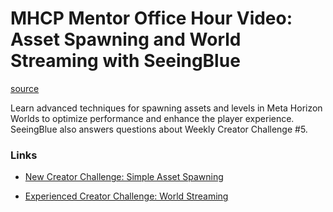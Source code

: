 # MHCP Mentor Office Hour Video: Asset Spawning and World Streaming with SeeingBlue

[source](https://developers.meta.com/horizon-worlds/learn/documentation/mhcp-program/community-tutorials/asset-spawning-and-world-streaming-with-seeingblue)

Learn advanced techniques for spawning assets and levels in Meta Horizon Worlds to optimize performance and enhance the player experience. SeeingBlue also answers questions about Weekly Creator Challenge #5.

### Links

*   [New Creator Challenge: Simple Asset Spawning](https://communityforums.atmeta.com/t5/Events-Competitions/Weekly-Creator-Challenge-5-New-Creators/td-p/1306857)

*   [Experienced Creator Challenge: World Streaming](https://communityforums.atmeta.com/t5/Events-Competitions/Weekly-Creator-Challenge-5-Experienced-Creators/m-p/1306859/highlight/true#M235)

 

 

 

 

 

 

 

 

 

 

 

 

 

 

 

 

 

 

 

 

 

 

 

 

 

 

 

 

 

 

 

 

 

 

 

 

 

 

 

 

 

 

 

 

 

 

 